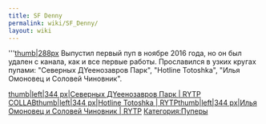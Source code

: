 ```yaml
---
title: SF Denny
permalink: wiki/SF_Denny/
layout: wiki
---
```


'''[thumb\|288px](Файл:Photo3ZZQWJ9C.jpg "wikilink") Выпустил первый пуп
в ноябре 2016 года, но он был удален с канала, как и все первые работы.
Прославился в узких кругах пупами: "Северных ДYeeнозавров Парк",
"Hotline Totoshka", "Илья Омоновец и Соловей Чиновник".

[thumb\|left\|344 px\|Северных ДYeeнозавров Парк \| RYTP
COLLAB](Файл:Северных_ДYeeнозавров_Парк_RYTP_COLLAB "wikilink")[thumb\|left\|344
px\|Hotline Totoshka \|
RYTP](Файл:Hotline_Totoshka_RYTP-0 "wikilink")[thumb\|left\|344 px\|Илья
Омоновец и Соловей Чиновник \|
RYTP](Файл:Илья_Омоновец_и_Соловей_Чиновник_RYTP "wikilink")
[Категория:Пуперы](Категория:Пуперы "wikilink")
